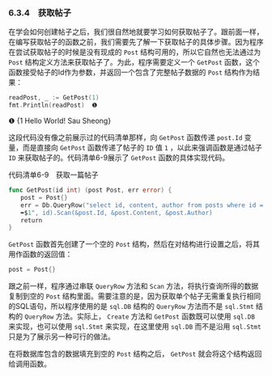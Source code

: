 ### 6.3.4　获取帖子

在学会如何创建帖子之后，我们很自然地就要学习如何获取帖子了。跟前面一样，在编写获取帖子的函数之前，我们需要先了解一下获取帖子的具体步骤。因为程序在尝试获取帖子的时候是没有现成的 `Post` 结构可用的，所以它自然也无法通过为 `Post` 结构定义方法来获取帖子了。为此，程序需要定义一个 `GetPost` 函数，这个函数接受帖子的Id作为参数，并返回一个包含了完整帖子数据的 `Post` 结构作为结果：

```go
readPost, _ := GetPost(1)
fmt.Println(readPost)  ❶
```

❶ {1 Hello World! Sau Sheong}

这段代码没有像之前展示过的代码清单那样，向 `GetPost` 函数传递 `post.Id` 变量，而是直接向 `GetPost` 函数传递了帖子的 `ID` 值 `1` ，以此来强调函数是通过帖子 `ID` 来获取帖子的。代码清单6-9展示了 `GetPost` 函数的具体实现代码。

代码清单6-9　获取一篇帖子

```go
func GetPost(id int) (post Post, err error) {
　　post = Post{}
　　err = Db.QueryRow("select id, content, author from posts where id =
　　➥$1", id).Scan(&post.Id, &post.Content, &post.Author)
　　return
}
```

`GetPost` 函数首先创建了一个空的 `Post` 结构，然后在对结构进行设置之后，将其用作函数的返回值：

```go
post = Post{}
```

跟之前一样，程序通过串联 `QueryRow` 方法和 `Scan` 方法，将执行查询所得的数据复制到空的 `Post` 结构里面。需要注意的是，因为获取单个帖子无需重复执行相同的SQL语句，所以程序使用的是 `sql.DB` 结构的 `QueryRow` 方法而不是 `sql.Stmt` 结构的 `QueryRow` 方法。实际上， `Create` 方法和 `GetPost` 函数既可以使用 `sql.DB` 来实现，也可以使用 `sql.Stmt` 来实现，在这里使用 `sql.DB` 而不是沿用 `sql.Stmt` 只是为了展示另一种可行的做法。

在将数据库包含的数据填充到空的 `Post` 结构之后， `GetPost` 就会将这个结构返回给调用函数。

